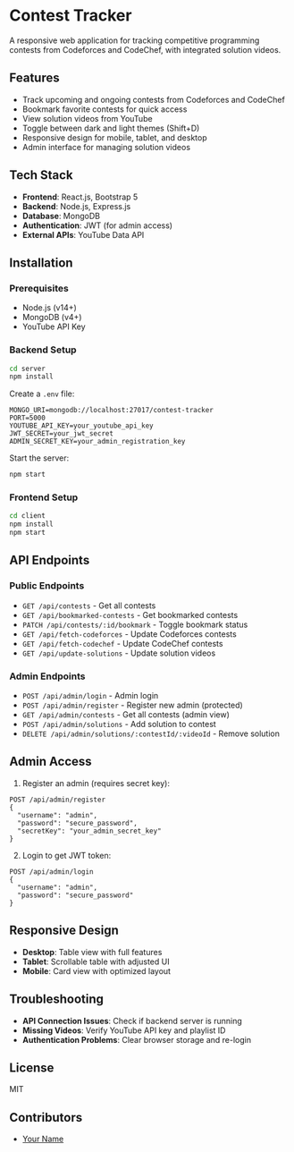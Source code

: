 # Contest Tracker

A responsive web application for tracking competitive programming contests from Codeforces and CodeChef, with integrated solution videos.

## Features

- Track upcoming and ongoing contests from Codeforces and CodeChef
- Bookmark favorite contests for quick access
- View solution videos from YouTube
- Toggle between dark and light themes (Shift+D)
- Responsive design for mobile, tablet, and desktop
- Admin interface for managing solution videos

## Tech Stack

- **Frontend**: React.js, Bootstrap 5
- **Backend**: Node.js, Express.js
- **Database**: MongoDB
- **Authentication**: JWT (for admin access)
- **External APIs**: YouTube Data API

## Installation

### Prerequisites
- Node.js (v14+)
- MongoDB (v4+)
- YouTube API Key

### Backend Setup
```bash
cd server
npm install
```

Create a `.env` file:
```
MONGO_URI=mongodb://localhost:27017/contest-tracker
PORT=5000
YOUTUBE_API_KEY=your_youtube_api_key
JWT_SECRET=your_jwt_secret
ADMIN_SECRET_KEY=your_admin_registration_key
```

Start the server:
```bash
npm start
```

### Frontend Setup
```bash
cd client
npm install
npm start
```

## API Endpoints

### Public Endpoints
- `GET /api/contests` - Get all contests
- `GET /api/bookmarked-contests` - Get bookmarked contests
- `PATCH /api/contests/:id/bookmark` - Toggle bookmark status
- `GET /api/fetch-codeforces` - Update Codeforces contests
- `GET /api/fetch-codechef` - Update CodeChef contests
- `GET /api/update-solutions` - Update solution videos

### Admin Endpoints
- `POST /api/admin/login` - Admin login
- `POST /api/admin/register` - Register new admin (protected)
- `GET /api/admin/contests` - Get all contests (admin view)
- `POST /api/admin/solutions` - Add solution to contest
- `DELETE /api/admin/solutions/:contestId/:videoId` - Remove solution

## Admin Access

1. Register an admin (requires secret key):
```
POST /api/admin/register
{
  "username": "admin",
  "password": "secure_password",
  "secretKey": "your_admin_secret_key"
}
```

2. Login to get JWT token:
```
POST /api/admin/login
{
  "username": "admin",
  "password": "secure_password"
}
```

## Responsive Design

- **Desktop**: Table view with full features
- **Tablet**: Scrollable table with adjusted UI
- **Mobile**: Card view with optimized layout


## Troubleshooting

- **API Connection Issues**: Check if backend server is running
- **Missing Videos**: Verify YouTube API key and playlist ID
- **Authentication Problems**: Clear browser storage and re-login

## License

MIT

## Contributors

- [Your Name](https://github.com/Mohitkumar1322)